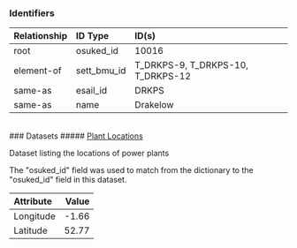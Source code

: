 ### Identifiers

| Relationship   | ID Type     | ID(s)                             |
|:---------------|:------------|:----------------------------------|
| root           | osuked_id   | 10016                             |
| element-of     | sett_bmu_id | T_DRKPS-9, T_DRKPS-10, T_DRKPS-12 |
| same-as        | esail_id    | DRKPS                             |
| same-as        | name        | Drakelow                          |

<br>
### Datasets
##### <a href="https://raw.githubusercontent.com/OSUKED/Dictionary-Datasets/main/datasets/plant-locations/datapackage.json">Plant Locations</a>

Dataset listing the locations of power plants

The "osuked_id" field was used to match from the dictionary to the "osuked_id" field in this dataset.

| Attribute   |   Value |
|:------------|--------:|
| Longitude   |   -1.66 |
| Latitude    |   52.77 |
